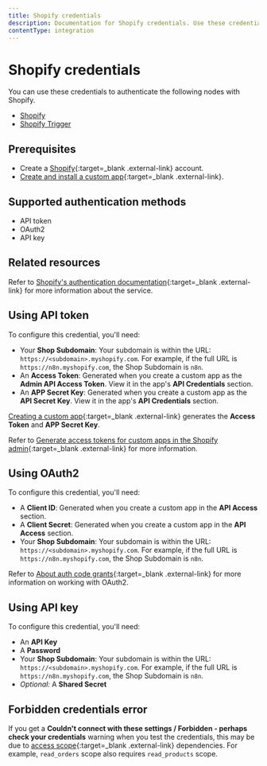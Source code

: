 ```yaml
---
title: Shopify credentials
description: Documentation for Shopify credentials. Use these credentials to authenticate Shopify in n8n, a workflow automation platform.
contentType: integration
---
```


# Shopify credentials

You can use these credentials to authenticate the following nodes with Shopify.

- [Shopify](/integrations/builtin/app-nodes/n8n-nodes-base.shopify/)
- [Shopify Trigger](/integrations/builtin/trigger-nodes/n8n-nodes-base.shopifytrigger/)

## Prerequisites

- Create a [Shopify](https://shopify.com/){:target=_blank .external-link} account.
- [Create and install a custom app](https://help.shopify.com/en/manual/apps/app-types/custom-apps){:target=_blank .external-link}.

## Supported authentication methods

- API token
- OAuth2
- API key

## Related resources

Refer to [Shopify's authentication documentation](https://shopify.dev/docs/apps/auth){:target=_blank .external-link} for more information about the service.

## Using API token

To configure this credential, you'll need:

- Your **Shop Subdomain**: Your subdomain is within the URL: `https://<subdomain>.myshopify.com`. For example, if the full URL is `https://n8n.myshopify.com`, the Shop Subdomain is `n8n`.
- An **Access Token**: Generated when you create a custom app as the **Admin API Access Token**. View it in the app's **API Credentials** section.
- An **APP Secret Key**: Generated when you create a custom app as the **API Secret Key**. View it in the app's **API Credentials** section.

[Creating a custom app](https://help.shopify.com/en/manual/apps/app-types/custom-apps){:target=_blank .external-link} generates the **Access Token** and **APP Secret Key**.

Refer to [Generate access tokens for custom apps in the Shopify admin](https://shopify.dev/docs/apps/build/authentication-authorization/access-token-types/generate-app-access-tokens-admin){:target=_blank .external-link} for more information.

## Using OAuth2

To configure this credential, you'll need:

- A **Client ID**: Generated when you create a custom app in the **API Access** section.
- A **Client Secret**: Generated when you create a custom app in the **API Access** section.
- Your **Shop Subdomain**: Your subdomain is within the URL: `https://<subdomain>.myshopify.com`. For example, if the full URL is `https://n8n.myshopify.com`, the Shop Subdomain is `n8n`.

Refer to [About auth code grants](https://shopify.dev/docs/apps/build/authentication-authorization/get-access-tokens/auth-code-grant){:target=_blank .external-link} for more information on working with OAuth2.

## Using API key

To configure this credential, you'll need:

- An **API Key**
- A **Password**
- Your **Shop Subdomain**: Your subdomain is within the URL: `https://<subdomain>.myshopify.com`. For example, if the full URL is `https://n8n.myshopify.com`, the Shop Subdomain is `n8n`.
- _Optional:_ A **Shared Secret**

## Forbidden credentials error

<!-- This issue was noted by someone in the forums and we also ran into it while testing auth setup -->
If you get a **Couldn't connect with these settings / Forbidden - perhaps check your credentials** warning when you test the credentials, this may be due to [access scope](https://shopify.dev/docs/api/usage/access-scopes){:target=_blank .external-link} dependencies. For example, `read_orders` scope also requires `read_products` scope.
